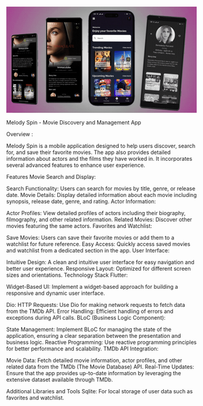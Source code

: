 
![alt text](<app look.png>)

Melody Spin - Movie Discovery and Management App

Overview :

Melody Spin is a mobile application designed to help users discover, search for, and save their favorite movies. The app also provides detailed information about actors and the films they have worked in. It incorporates several advanced features to enhance user experience.

Features
Movie Search and Display:

Search Functionality: Users can search for movies by title, genre, or release date.
Movie Details: Display detailed information about each movie including synopsis, release date, genre, and rating.
Actor Information:

Actor Profiles: View detailed profiles of actors including their biography, filmography, and other related information.
Related Movies: Discover other movies featuring the same actors.
Favorites and Watchlist:

Save Movies: Users can save their favorite movies or add them to a watchlist for future reference.
Easy Access: Quickly access saved movies and watchlist from a dedicated section in the app.
User Interface:

Intuitive Design: A clean and intuitive user interface for easy navigation and better user experience.
Responsive Layout: Optimized for different screen sizes and orientations.
Technology Stack
Flutter:

Widget-Based UI: Implement a widget-based approach for building a responsive and dynamic user interface.

Dio:
HTTP Requests: Use Dio for making network requests to fetch data from the TMDb API.
Error Handling: Efficient handling of errors and exceptions during API calls.
BLoC (Business Logic Component):

State Management: Implement BLoC for managing the state of the application, ensuring a clear separation between the presentation and business logic.
Reactive Programming: Use reactive programming principles for better performance and scalability.
TMDb API Integration:

Movie Data: Fetch detailed movie information, actor profiles, and other related data from the TMDb (The Movie Database) API.
Real-Time Updates: Ensure that the app provides up-to-date information by leveraging the extensive dataset available through TMDb.

Additional Libraries and Tools 
Sqlite: For local storage of user data such as favorites and watchlist.
